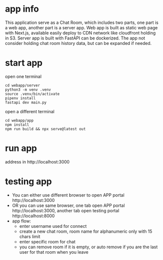 # app info
This application serve as a Chat Room, which includes two parts, one part is a web app, another part is a server app. Web app is built as static web page with Next.js, available easily deploy to CDN network like cloudfront holding in S3. Server app is built with FastAPI can be dockerized. The app not consider holding chat room history data, but can be expanded if needed.

# start app
open one terminal
```
cd webapp/server
python3 -m venv .venv
source .venv/bin/activate
pipenv install
fastapi dev main.py
```

open a different terminal
```
cd webapp/app
npm install
npm run build && npx serve@latest out
```

# run app
address in http://localhost:3000

# testing app
- You can either use different browser to open APP portal http://localhost:3000 
- OR you can use same browser, one tab open APP portal http://localhost:3000, another tab open testing portal http://localhost:8000
- app flow:
  - enter username used for connect
  - create a new chat room, room name for alphanumeric only with 15 chars limit
  - enter specific room for chat
  - you can remove room if it is empty, or auto remove if you are the last user for that room when you leave